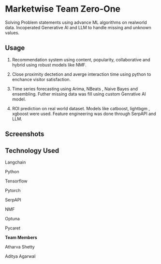 

# Marketwise Team Zero-One  

Solving Problem statements using advance ML algorithms on realworld data.
Incoperated Generative AI and LLM to handle missing and unknown values.



## Usage

1. Recommendation system using content, popularity, collaborative and hybrid using robust models like NMF.

2. Close proximity dectetion and averge interaction time using python to enchance visitor satisfaction.

3. Time series forecasting using Arima, NBeats , Naive Bayes and ensembling.
Futher missing data was fill using custom Genrative AI model.

4. ROI prediction on real world dataset. Models like catboost, lightbgm , xgboost were used. Feature engineering was done through SerpAPI and LLM.


## Screenshots



## Technology Used

Langchain

Python

Tensorflow

Pytorch

SerpAPI

NMF

Optuna

Pycaret

**Team Members**

Atharva Shetty

Aditya Agarwal
 
